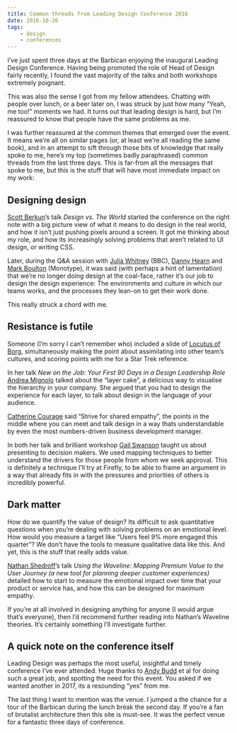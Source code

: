 ```yaml
---
title: Common threads from Leading Design Conference 2016
date: 2016-10-26
tags:
    - design
    - conferences
---
```


I’ve just spent three days at the Barbican enjoying the inaugural Leading Design Conference. Having being promoted the role of Head of Design fairly recently, I found the vast majority of the talks and both workshops extremely poignant.

This was also the sense I got from my fellow attendees. Chatting with people over lunch, or a beer later on, I was struck by just how many “Yeah, me too!” moments we had. It turns out that leading design is hard, but I’m reassured to know that people have the same problems as me. 

I was further reassured at the common themes that emerged over the event. It means we’re all on similar pages (or, at least we’re all reading the same book), and in an attempt to sift through those bits of knowledge that really spoke to me, here’s my top (sometimes badly paraphrased) common threads from the last three days. This is far-from all the messages that spoke to me, but this is the stuff that will have most immediate impact on my work:

## Designing design

[Scott Berkun](http://scottberkun.com/)’s talk _Design vs. The World_ started the conference on the right note with a big picture view of what it means to do design in the real world, and how it isn’t just pushing pixels around a screen. It got me thinking about my role, and how its increasingly solving problems that aren’t related to UI design, or writing CSS.

Later, during the Q&A session with [Julia Whitney](http://www.bbc.co.uk/aboutthebbc/insidethebbc/managementstructure/biographies/whitney_julia/) (BBC), [Danny Hearn](http://www.dannyhearn.me/) and [Mark Boulton](https://www.markboulton.co.uk/) (Monotype), it was said (with perhaps a hint of lamentation) that we’re no longer doing design at the coal-face, rather it’s our job to design the design experience: The environments and culture in which our teams works, and the processes they lean-on to get their work done. 

This really struck a chord with me. 

## Resistance is futile

Someone (I’m sorry I can’t remember who) included a slide of [Locutus of Borg](https://en.wikipedia.org/wiki/Borg_(Star_Trek)), simultaneously making the point about assimilating into other team’s cultures, and scoring points with me for a Star Trek reference.

In her talk _New on the Job: Your First 90 Days in a Design Leadership Role_ [Andrea Mignolo](http://pnts.us/) talked about the “layer cake”, a delicious way to visualise the hierarchy in your company. She argued that you had to design the experience for each layer, to talk about design in the language of your audience.

[Catherine Courage](https://twitter.com/@ccourage) said “Strive for shared empathy”, the points in the middle where you can meet and talk design in a way thats understandable by even the most numbers-driven business development manager.

In both her talk and brilliant workshop [Gail Swanson](http://www.practicallyux.com/) taught us about presenting to decision makers. We used mapping techniques to better understand the drivers for those people from whom we seek approval. This is definitely a technique I’ll try at Firefly, to be able to frame an argument in a way that already fits in with the pressures and  priorities of others is incredibly powerful.

## Dark matter

How do we quantify the value of design? Its difficult to ask quantitative questions when you’re dealing with solving problems on an emotional level. How would you measure a target like “Users feel 9% more engaged this quarter”? We don’t have the tools to measure qualitative data like this. And yet, this is the stuff that really adds value. 

[Nathan Shedroff](http://nathan.com/)’s talk _Using the Waveline: Mapping Premium Value to the User Journey (a new tool for planning deeper customer experiences)_ detailed how to start to measure the emotional impact over time that your product or service has, and how this can be designed for maximum empathy. 

If you’re at all involved in designing anything for anyone (I would argue that’s everyone), then I’d recommend further reading into Nathan’s Waveline theories. It’s certainly something I’ll investigate further.

## A quick note on the conference itself

Leading Design was perhaps the most useful, insightful and timely conference I’ve ever attended. Huge thanks to [Andy Budd](http://clearleft.com/is/andy-budd) et al for doing such a great job, and spotting the need for this event. You asked if we wanted another in 2017, its a resounding “yes” from me.

The last thing I want to mention was the venue. I jumped a the chance for a tour of the Barbican during the lunch break the second day. If you’re a fan of brutalist architecture then this site is must-see. It was the perfect venue for a fantastic three days of conference.
